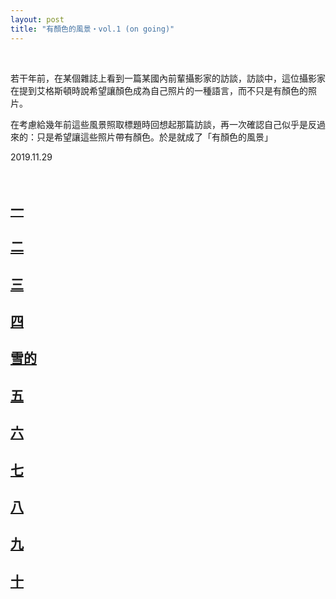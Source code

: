 ```yaml
---
layout: post
title: "有顏色的風景・vol.1 (on going)"
---
```


  
&nbsp;
&nbsp;

若干年前，在某個雜誌上看到一篇某國內前輩攝影家的訪談，訪談中，這位攝影家在提到艾格斯頓時說希望讓顏色成為自己照片的一種語言，而不只是有顏色的照片。

在考慮給幾年前這些風景照取標題時回想起那篇訪談，再一次確認自己似乎是反過來的：只是希望讓這些照片帶有顏色。於是就成了「有顏色的風景」

2019.11.29
  
&nbsp;
&nbsp;
&nbsp;



## [一](https://cxcxcx.cx/works/0003.html)

## [二](https://cxcxcx.cx/works/0005.html)

## [三](https://cxcxcx.cx/works/0007.html)

## [四](https://cxcxcx.cx/works/0009.html)

## [雪的](https://cxcxcx.cx/works/0011.html)

## [五](https://cxcxcx.cx/works/0013.html)

## [六](https://cxcxcx.cx/works/0015.html)

## [七](https://cxcxcx.cx/works/0017.html)

## [八](https://cxcxcx.cx/works/0019.html)

## [九](https://cxcxcx.cx/works/0021.html)

## [十](https://cxcxcx.cx/works/0023.html)
